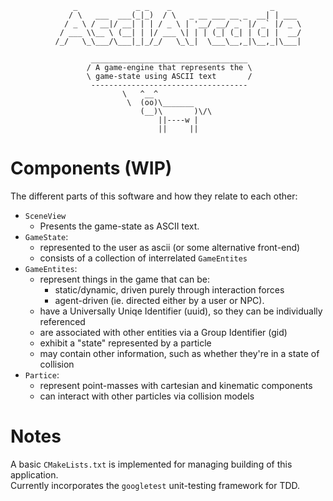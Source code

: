 ```
              _             _ _    _                      _      
             / \   ___  ___(_|_)  / \   _ __ ___ __ _  __| | ___ 
            / _ \ / __|/ __| | | / _ \ | '__/ __/ _` |/ _` |/ _ \
           / ___ \\__ \ (__| | |/ ___ \| | | (_| (_| | (_| |  __/
          /_/   \_\___/\___|_|_/_/   \_\_|  \___\__,_|\__,_|\___|
          
                  ___________________________________ 
                 / A game-engine that represents the \
                 \ game-state using ASCII text       /
                  ----------------------------------- 
                         \   ^__^
                          \  (oo)\_______
                             (__)\       )\/\
                                 ||----w |
                                 ||     ||            
```

# Components (WIP)
The different parts of this software and how they relate to each other:
- `SceneView`
    - Presents the game-state as ASCII text.
- `GameState`:
    - represented to the user as ascii (or some alternative front-end)
    - consists of a collection of interrelated `GameEntites`
- `GameEntites`:
    - represent things in the game that can be:
        - static/dynamic, driven purely through interaction forces
        - agent-driven (ie. directed either by a user or NPC).
    - have a Universally Uniqe Identifier (uuid), so they can be individually referenced
    - are associated with other entities via a Group Identifier (gid)
    - exhibit a "state" represented by a particle
    - may contain other information, such as whether they're in a state of collision
- `Partice`:
    - represent point-masses with cartesian and kinematic components
    - can interact with other particles via collision models

# Notes
A basic `CMakeLists.txt` is implemented for managing building of this application. \
Currently incorporates the `googletest` unit-testing framework for TDD.
